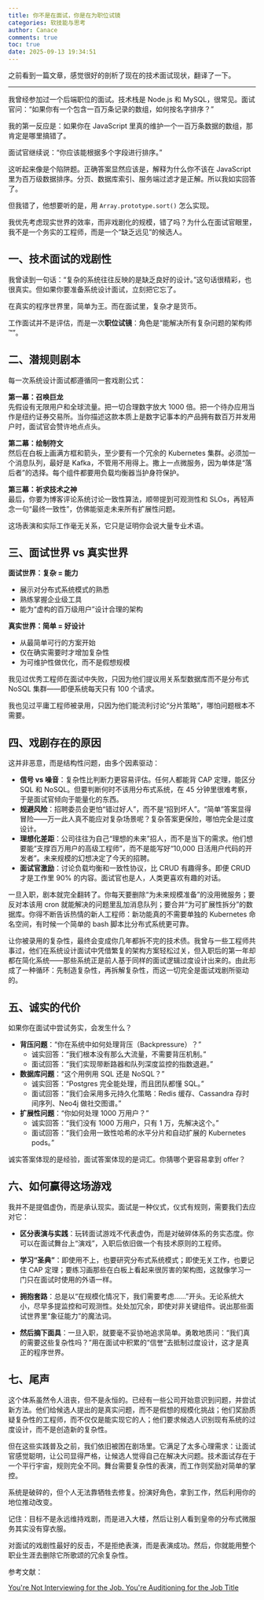 ```yaml
---
title: 你不是在面试，你是在为职位试镜
categories: 软技能与思考
author: Canace
comments: true
toc: true
date: 2025-09-13 19:34:51
---
```

之前看到一篇文章，感觉很好的剖析了现在的技术面试现状，翻译了一下。

---

我曾经参加过一个后端职位的面试。技术栈是 Node.js 和 MySQL，很常见。面试官问：“如果你有一个包含一百万条记录的数组，如何按名字排序？”

我的第一反应是：如果你在 JavaScript 里真的维护一个一百万条数据的数组，那肯定是哪里搞错了。

面试官继续说：“你应该能根据多个字段进行排序。”

这听起来像是个陷阱题。正确答案显然应该是，解释为什么你不该在 JavaScript 里为百万级数据排序。分页、数据库索引、服务端过滤才是正解。所以我如实回答了。

但我错了，他想要听的是，用 `Array.prototype.sort()` 怎么实现。

我优先考虑现实世界的效率，而非戏剧化的规模，错了吗？为什么在面试官眼里，我不是一个务实的工程师，而是一个“缺乏远见”的候选人。

## 一、技术面试的戏剧性

我曾读到一句话：“复杂的系统往往反映的是缺乏良好的设计。”这句话很精彩，也很真实。但如果你要准备系统设计面试，立刻把它忘了。

在真实的程序世界里，简单为王。而在面试里，复杂才是货币。

工作面试并不是评估，而是一次**职位试镜**：角色是“能解决所有复杂问题的架构师™”。

## 二、潜规则剧本

每一次系统设计面试都遵循同一套戏剧公式：

**第一幕：召唤巨龙**  
先假设有无限用户和全球流量。把一切合理数字放大 1000 倍。把一个待办应用当作是纽约证券交易所。当你描述这款本质上是数字记事本的产品拥有数百万并发用户时，面试官会赞许地点点头。

**第二幕：绘制符文**  
然后在白板上画满方框和箭头，至少要有一个冗余的 Kubernetes 集群。必须加一个消息队列，最好是 Kafka，不管用不用得上。撒上一点微服务，因为单体是“落后者”的选择。每个组件都要用负载均衡器当护身符保护。

**第三幕：祈求技术之神**  
最后，你要为博客评论系统讨论一致性算法，顺带提到可观测性和 SLOs，再轻声念一句“最终一致性”，仿佛能驱走未来所有扩展性问题。

这场表演和实际工作毫无关系，它只是证明你会说大量专业术语。

## 三、面试世界 vs 真实世界

**面试世界：复杂 = 能力**
- 展示对分布式系统模式的熟悉
- 熟练掌握企业级工具
- 能为“虚构的百万级用户”设计合理的架构

**真实世界：简单 = 好设计**
- 从最简单可行的方案开始
- 仅在确实需要时才增加复杂性
- 为可维护性做优化，而不是假想规模

我见过优秀工程师在面试中失败，只因为他们提议用关系型数据库而不是分布式 NoSQL 集群——即便系统每天只有 100 个请求。

我也见过平庸工程师被录用，只因为他们能流利讨论“分片策略”，哪怕问题根本不需要。

## 四、戏剧存在的原因

这并非恶意，而是结构性问题，由多个因素驱动：
- **信号 vs 噪音**：复杂性比判断力更容易评估。任何人都能背 CAP 定理，能区分 SQL 和 NoSQL。但要判断何时不该用分布式系统，在 45 分钟里很难考察，于是面试官倾向于能量化的东西。
- **规避风险**：招聘委员会更怕“错过好人”，而不是“招到坏人”。“简单”答案显得冒险——万一此人真不能应对复杂场景呢？复杂答案更保险，哪怕完全是过度设计。
- **理想化差距**：公司往往为自己“理想的未来”招人，而不是当下的需求。他们想要能“支撑百万用户的高级工程师”，而不是能写好“10,000 日活用户代码的开发者”。未来规模的幻想决定了今天的招聘。
- **面试官激励**：讨论负载均衡和一致性协议，比 CRUD 有趣得多。即便 CRUD 才是工作里 90% 的内容。面试官也是人，人类更喜欢有趣的对话。

一旦入职，剧本就完全翻转了。你每天要删除“为未来规模准备”的没用微服务；要反对本该用 cron 就能解决的问题里乱加消息队列；要合并“为可扩展性拆分”的数据库。你得不断告诉热情的新人工程师：新功能真的不需要单独的 Kubernetes 命名空间，有时候一个简单的 bash 脚本比分布式系统更可靠。

让你被录用的复杂性，最终会变成你几年都拆不完的技术债。我曾与一些工程师共事过，他们在系统设计面试中凭借繁复的架构方案轻松过关，但入职后的第一年却都在简化系统——那些系统正是前人基于同样的面试逻辑过度设计出来的。由此形成了一种循环：先制造复杂性，再拆解复杂性，而这一切完全是面试戏剧所驱动的。

## 五、诚实的代价

如果你在面试中尝试务实，会发生什么？

- **背压问题**：“你在系统中如何处理背压（Backpressure）？”
    - 诚实回答：“我们根本没有那么大流量，不需要背压机制。”
    - 面试回答：“我们实现带断路器和队列深度监控的指数退避。”
- **数据库问题**：“这个用例用 SQL 还是 NoSQL？”
    - 诚实回答：“Postgres 完全能处理，而且团队都懂 SQL。”
    - 面试回答：“我们会采用多元持久化策略：Redis 缓存、Cassandra 存时间序列、Neo4j 做社交图谱。”
- **扩展性问题**：“你如何处理 1000 万用户？”
    - 诚实回答：“我们没有 1000 万用户，只有 1 万，先解决这个。”
    - 面试回答：“我们会用一致性哈希的水平分片和自动扩展的 Kubernetes pods。”

诚实答案体现的是经验，面试答案体现的是词汇。你猜哪个更容易拿到 offer？

## 六、如何赢得这场游戏

我并不是提倡虚伪，而是承认现实。面试是一种仪式，仪式有规则，需要我们去应对它：

- **区分表演与实践**：玩转面试游戏不代表虚伪，而是对破碎体系的务实态度。你可以在面试舞台上“演戏”，入职后依旧做一个有技术原则的工程师。
    
- **学习“圣典”**：即使用不上，也要研究分布式系统模式；即使无关工作，也要记住 CAP 定理；要练习画那些在白板上看起来很厉害的架构图，这就像学习一门只在面试时使用的外语一样。
    
- **拥抱套路**：总是以“在规模化情况下，我们需要考虑……”开头。无论系统大小，尽早多提监控和可观测性。处处加冗余，即使对非关键组件。说出那些面试世界里“象征能力”的魔法词。
    
- **然后摘下面具**：一旦入职，就要毫不妥协地追求简单。勇敢地质问：“我们真的需要这些复杂性吗？”用在面试中积累的“信誉”去抵制过度设计，这才是真正的程序世界。
    
## 七、尾声

这个体系虽然令人沮丧，但不是永恒的。已经有一些公司开始意识到问题，并尝试新方法。他们给候选人提出的是真实问题，而不是假想的规模化挑战；他们奖励质疑复杂性的工程师，而不仅仅是能实现它的人；他们要求候选人识别现有系统的过度设计，而不是创造新的复杂性。

但在这些实践普及之前，我们依旧被困在剧场里。它满足了太多心理需求：让面试官感觉聪明，让公司显得严格，让候选人觉得自己在解决大问题。技术面试存在于一个平行宇宙，规则完全不同。舞台需要复杂性的表演，而工作则奖励对简单的掌控。

系统是破碎的，但个人无法靠牺牲去修复。扮演好角色，拿到工作，然后利用你的地位推动改变。

记住：目标不是永远维持戏剧，而是进入大楼，然后让别人看到皇帝的分布式微服务其实没有穿衣服。

对面试的戏剧性最好的反击，不是拒绝表演，而是表演成功。然后，你就能用整个职业生涯去删除它所歌颂的冗余复杂性。

参考文献：

[You're Not Interviewing for the Job. You're Auditioning for the Job Title](https://idiallo.com/blog/performing-for-the-job-title)